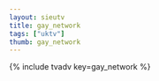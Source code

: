 ```yaml
--- 
layout: sieutv
title: gay_network
tags: ["uktv"]
thumb: gay_network
---
```

{% include tvadv key=gay_network %}
